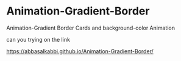 # Animation-Gradient-Border
Animation-Gradient Border Cards and  background-color Animation

can you trying   on the link

https://abbasalkabbi.github.io/Animation-Gradient-Border/
